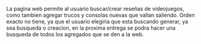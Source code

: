 La pagina web permite al usuario buscar/crear reseñas de videojuegos, como tambien agregar trucos y consolas nuevas que vallan saliendo. Orden exacto no tiene, ya que el usuario elegiria que esta buscando generar, ya sea busqueda o creacion, en la proxima entrega se podra hacer una busqueda de todos los agregados que se den a la web.
